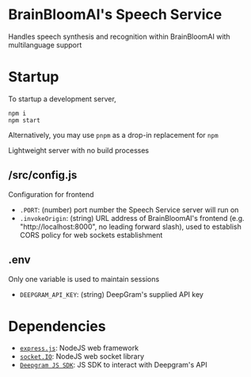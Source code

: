 # BrainBloomAI's Speech Service
Handles speech synthesis and recognition within BrainBloomAI with multilanguage support

# Startup
To startup a development server,
```
npm i
npm start
```

Alternatively, you may use `pnpm` as a drop-in replacement for `npm`

Lightweight server with no build processes

## /src/config.js
Configuration for frontend
- `.PORT`: (number) port number the Speech Service server will run on
- `.invokeOrigin`: (string) URL address of BrainBloomAI's frontend (e.g. "http://localhost:8000", no leading forward slash), used to establish CORS policy for web sockets establishment

## .env
Only one variable is used to maintain sessions
- `DEEPGRAM_API_KEY`: (string) DeepGram's supplied API key

# Dependencies
- [`express.js`](https://expressjs.com/): NodeJS web framework
- [`socket.IO`](https://socket.io/): NodeJS web socket library
- [`Deepgram JS SDK`](https://github.com/deepgram/deepgram-js-sdk): JS SDK to interact with Deepgram's API
